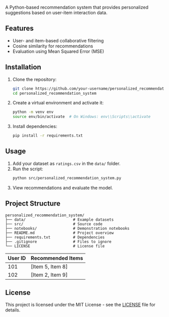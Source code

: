 A Python-based recommendation system that provides personalized suggestions based on user-item interaction data.

## Features
- User- and item-based collaborative filtering
- Cosine similarity for recommendations
- Evaluation using Mean Squared Error (MSE)

## Installation
1. Clone the repository:
   ```bash
   git clone https://github.com/your-username/personalized_recommendation_system.git
   cd personalized_recommendation_system
   ```
2. Create a virtual environment and activate it:
   ```bash
   python -m venv env
   source env/bin/activate  # On Windows: env\\Scripts\\activate
   ```
3. Install dependencies:
   ```bash
   pip install -r requirements.txt
   ```

## Usage
1. Add your dataset as `ratings.csv` in the `data/` folder.
2. Run the script:
   ```bash
   python src/personalized_recommendation_system.py
   ```
3. View recommendations and evaluate the model.

## Project Structure
```
personalized_recommendation_system/
├── data/                     # Example datasets
├── src/                      # Source code
├── notebooks/                # Demonstration notebooks
├── README.md                 # Project overview
├── requirements.txt          # Dependencies
├── .gitignore                # Files to ignore
└── LICENSE                   # License file
```


| User ID | Recommended Items |
|---------|--------------------|
| 101     | [Item 5, Item 8]   |
| 102     | [Item 2, Item 9]   |

## License
This project is licensed under the MIT License - see the [LICENSE](LICENSE) file for details.
